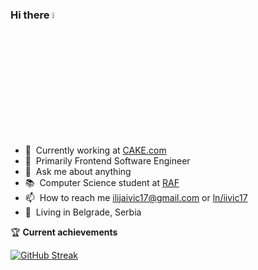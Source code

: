 ### Hi there <a href="https://www.gautamkrishnar.com/"><img src="https://media.giphy.com/media/hvRJCLFzcasrR4ia7z/giphy.gif" width="5%"></a>

- 🔭&nbsp;&nbsp;Currently working at [CAKE.com](https://cake.com/) 
- 🎨&nbsp;&nbsp;Primarily Frontend Software Engineer
- 💬&nbsp;&nbsp;Ask me about anything
- 📚&nbsp;&nbsp;Computer Science student at [RAF](https://raf.edu.rs/en/)
- 📫&nbsp;&nbsp;How to reach me <a rel="me" href="mailito:ilijaivic17@gmail.com">ilijaivic17@gmail.com</a> or [ln/iivic17](https://www.linkedin.com/in/iivic17/)
- 🏡&nbsp;&nbsp;Living in Belgrade, Serbia

🏆&nbsp;**Current achievements**

[![GitHub Streak](https://streak-stats.demolab.com/?user=iivic17&theme=highcontrast)](https://git.io/streak-stats)

